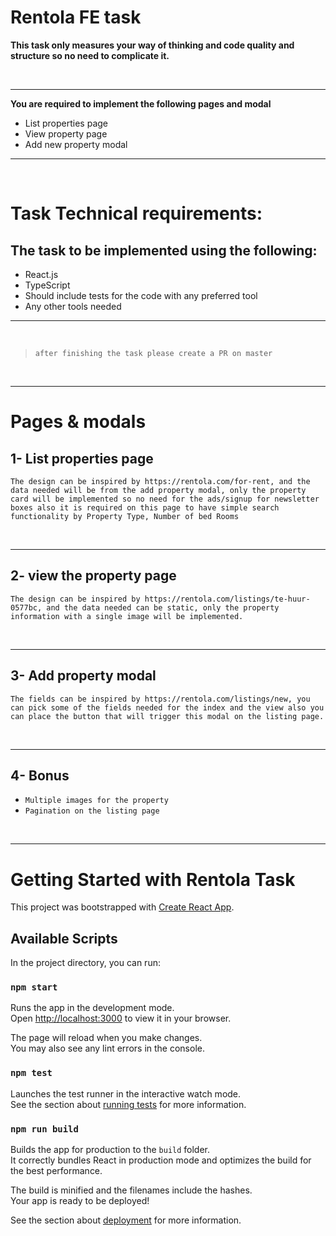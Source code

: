 # Rentola FE task

**This task only measures your way of thinking and code quality and structure so no need to complicate it.**

&nbsp;

---

**You are required to implement the following pages and modal**
- List properties page
- View property page
- Add new property modal

---


&nbsp;

# Task Technical requirements:

## The task to be implemented using the following:
- React.js
- TypeScript
- Should include tests for the code with any preferred tool
- Any other tools needed

---

&nbsp;

> `after finishing the task please create a PR on master`

&nbsp;

---
# Pages & modals
## 1- List properties page
`The design can be inspired by https://rentola.com/for-rent, and the data needed will be from the add property modal, only the property card will be implemented so no need for the ads/signup for newsletter boxes also it is required on this page to have simple search functionality by Property Type, Number of bed Rooms`

&nbsp;

---

## 2- view the property page
`The design can be inspired by https://rentola.com/listings/te-huur-0577bc, and the data needed can be static, only the property information with a single image will be implemented.`

&nbsp;

---

## 3- Add property modal
`The fields can be inspired by https://rentola.com/listings/new, you can pick some of the fields needed for the index and the view also you can place the button that will trigger this modal on the listing page.`

&nbsp;

---

## 4- Bonus
- `Multiple images for the property`
- `Pagination on the listing page`

&nbsp;

---

# Getting Started with Rentola Task

This project was bootstrapped with [Create React App](https://github.com/facebook/create-react-app).

## Available Scripts

In the project directory, you can run:

### `npm start`

Runs the app in the development mode.\
Open [http://localhost:3000](http://localhost:3000) to view it in your browser.

The page will reload when you make changes.\
You may also see any lint errors in the console.

### `npm test`

Launches the test runner in the interactive watch mode.\
See the section about [running tests](https://facebook.github.io/create-react-app/docs/running-tests) for more information.

### `npm run build`

Builds the app for production to the `build` folder.\
It correctly bundles React in production mode and optimizes the build for the best performance.

The build is minified and the filenames include the hashes.\
Your app is ready to be deployed!

See the section about [deployment](https://facebook.github.io/create-react-app/docs/deployment) for more information.